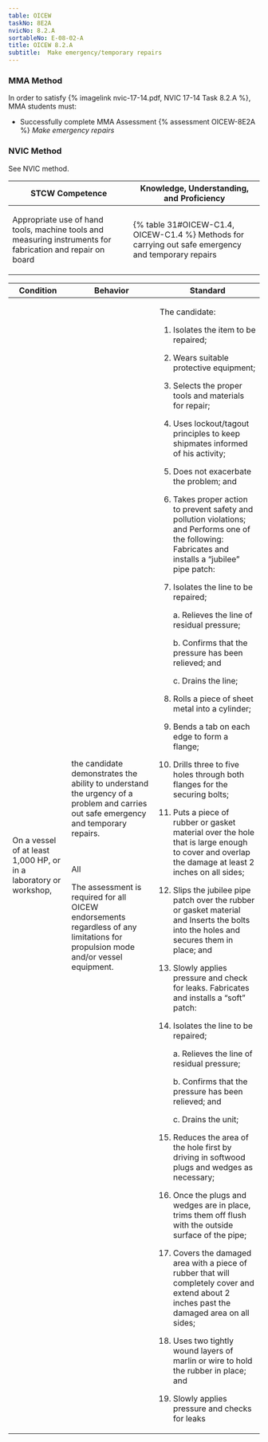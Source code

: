 ```yaml
---
table: OICEW
taskNo: 8E2A
nvicNo: 8.2.A 
sortableNo: E-08-02-A
title: OICEW 8.2.A 
subtitle:  Make emergency/temporary repairs
---
```



### MMA Method

In order to satisfy  {% imagelink nvic-17-14.pdf, NVIC 17-14 Task 8.2.A %}, MMA students must:

* Successfully complete MMA Assessment {% assessment OICEW-8E2A %} *Make emergency repairs*


### NVIC Method

<a onclick="togglevisibility('nvic_methods')" >See NVIC method.</a>

<div id='nvic_methods' class='hide'>

<table>
<thead>
<tr>
<th class='forty'> STCW Competence </th>
<th class='sixty'> Knowledge, Understanding, and Proficiency </th>
</tr>
</thead>




<tbody>
<tr><td markdown='1'>

Appropriate use of hand tools, machine tools and measuring instruments for fabrication and repair on board

</td><td markdown='1'>

{% table 31#OICEW-C1.4, OICEW-C1.4 %} Methods for carrying out safe emergency and temporary repairs

</td></tr>


</tbody>
</table>


<table>
<thead>
<tr><th class='twenty'>  Condition </th><th class='twenty'> Behavior </th><th  class='sixty'>Standard </th></tr>
</thead>
<tbody >



<tr><td markdown='1'>

On a vessel of at least 1,000 HP, or in a laboratory or workshop,

</td><td markdown='1'>

the candidate demonstrates the ability to understand the urgency of a problem and carries out safe emergency and temporary repairs.

<br>

<div class="tooltip" markdown='1'>

All

The assessment is required for all OICEW endorsements regardless of any limitations for propulsion mode and/or vessel equipment.

</div>


</td><td markdown='1'>

The candidate:

1. Isolates the item to be repaired;

2. Wears suitable protective equipment;

3. Selects the proper tools and materials for repair;

4. Uses lockout/tagout principles to keep shipmates informed of his activity;

5. Does not exacerbate the problem; and

6. Takes proper action to prevent safety and pollution violations; and Performs one of the following: Fabricates and installs a “jubilee” pipe patch:

1. Isolates the line to be repaired;

     a. Relieves the line of residual pressure;

     b. Confirms that the pressure has been relieved; and

     c. Drains the line;

2. Rolls a piece of sheet metal into a cylinder;

3. Bends a tab on each edge to form a flange;

4. Drills three to five holes through both flanges for the securing bolts;

5. Puts a piece of rubber or gasket material over the hole that is large enough to cover and overlap the damage at least 2 inches on all sides;

6. Slips the jubilee pipe patch over the rubber or gasket material and Inserts the bolts into the holes and secures them in place; and

7. Slowly applies pressure and check for leaks. Fabricates and installs a “soft” patch:

1. Isolates the line to be repaired;

     a. Relieves the line of residual pressure;

     b. Confirms that the pressure has been relieved; and

     c. Drains the unit;

2. Reduces the area of the hole first by driving in softwood plugs and wedges as necessary;

3. Once the plugs and wedges are in place, trims them off flush with the outside surface of the pipe;

4. Covers the damaged area with a piece of rubber that will completely cover and extend about 2 inches past the damaged area on all sides;

5. Uses two tightly wound layers of marlin or wire to hold the rubber in place; and

6. Slowly applies pressure and checks for leaks

</td></tr>
</tbody>
</table>
</div>
